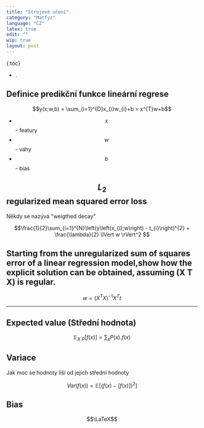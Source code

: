 ```yaml
---
title: "Strojové učení"
category: "Matfyz"
language: "CZ"
latex: true
edit: ""
wip: true
layout: post
---
```




{:toc}
- .

## Definice predikční funkce lineární regrese

$$y(x;w,b) = \sum_{i=1}^{D}x_{i}w_{i}+b = x^{T}w+b$$

- $$x$$ - featury
- $$w$$ - váhy
- $$b$$ - bias

## $$L_2$$ regularized mean squared error loss
Někdy se nazývá "weigthed decay"

$$\frac{1}{2}\sum_{i=1}^{N}\left(y\left(x_{i};w\right) - t_{i}\right)^{2} + \frac{\lambda}{2} \lVert w \rVert^2 $$

## Starting from the unregularized sum of squares error of a linear regression model,show how the explicit solution can be obtained, assuming (X T X) is regular.

$$w = (X^{T}X)^{-1}X^{T}t$$

---

## Expected value (Střední hodnota)

$$\mathbb{E}_{X~P}[f(x)] = \sum_{x}P(x).f(x)$$

## Variace
Jak moc se hodnoty liší od jejich střední hodnoty

$$Var(f(x)) = \mathbb{E}\left[(f(x) - \mathbb[f(x)])^{2}\right]$$

## Bias

$$\LaTeX$$
